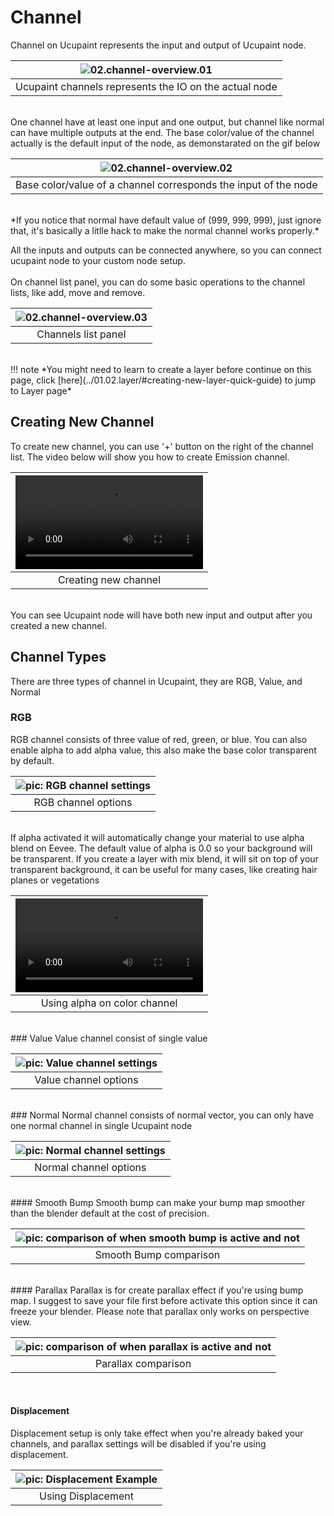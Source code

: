 # Channel

Channel on Ucupaint represents the input and output of Ucupaint node. 

|![02.channel-overview.01](source/02.channel-overview.01.png)|
|:--:|
|Ucupaint channels represents the IO on the actual node| {align=center}

<br/>
One channel have at least one input and one output, but channel like normal can have multiple outputs at the end. The base color/value of the channel actually is the default input of the node, as demonstarated on the gif below

|![02.channel-overview.02](source/02.channel-overview.02.gif)|
|:--:|
|Base color/value of a channel corresponds the input of the node| {align=center}

<br/>
*If you notice that normal have default value of (999, 999, 999), just ignore that, it's basically a litlle hack to make the normal channel works properly.* 

All the inputs and outputs can be connected anywhere, so you can connect ucupaint node to your custom node setup. 
<br/>
<br/>
On channel list panel, you can do some basic operations to the channel lists, like add, move and remove.

|![02.channel-overview.03](source/02.channel-overview.03.png)|
|:--:|
|Channels list panel| {align=center}

<br/>
!!! note
    *You might need to learn to create a layer before continue on this page, click [here](../01.02.layer/#creating-new-layer-quick-guide) to jump to Layer page*

## Creating New Channel

To create new channel, you can use '+' button on the right of the channel list. The video below will show you how to create Emission channel.

<!-- TEMP OLD TEXT: You can create new channel by using the + button on the right of the chanels list, it will gives you channel type options, which are RGB, Value, and Normal.
For demonstration, let's try to create new channel that connect to emission socket on the principled bsdf.
Now the popup appears, if you already decided to connect it to principled bsdf, you don't have to manually name the channel, just choose emission on the dropdown, it will automatically set the name of your channel, and if you click ok, it will also connect the sockets. -->

|![type:video](source/02.channel-overview.04.mp4)|
|:--:|
|Creating new channel| {align=center, width=100%}

<br/>
You can see Ucupaint node will have both new input and output after you created a new channel.

## Channel Types
There are three types of channel in Ucupaint, they are RGB, Value, and Normal

### RGB
RGB channel consists of three value of red, green, or blue. You can also enable alpha to add alpha value, this also make the base color transparent by default.

|![pic: RGB channel settings](source/02.channel.05.png)|
|:--:|
|RGB channel options| {align=center}

<br/>
If alpha activated it will automatically change your material to use alpha blend on Eevee. The default value of alpha is 0.0 so your background will be transparent.
If you create a layer with mix blend, it will sit on top of your transparent background, it can be useful for many cases, like creating hair planes or vegetations

|![type:video](source/02.channel.06.mp4)|
|:--:|
|Using alpha on color channel| {align=center}

<br/>
### Value
Value channel consist of single value

|![pic: Value channel settings](source/02.channel.07.png)|
|:--:|
|Value channel options| {align=center}

<br/>
### Normal
Normal channel consists of normal vector, you can only have one normal channel in single Ucupaint node

|![pic: Normal channel settings](source/02.channel.08.png)|
|:--:|
|Normal channel options| {align=center}

<br/>
#### Smooth Bump
Smooth bump can make your bump map smoother than the blender default at the cost of precision.

|![pic: comparison of when smooth bump is active and not](source/02.channel.09.png)|
|:--:|
|Smooth Bump comparison| {align=center}

<br/>
#### Parallax
Parallax is for create parallax effect if you're using bump map. I suggest to save your file first before activate this option since it can freeze your blender. Please note that parallax only works on perspective view.

|![pic: comparison of when parallax is active and not](source/02.channel.10.png)|
|:--:|
|Parallax comparison| {align=center}

<br/>

#### Displacement
Displacement setup is only take effect when you're already baked your channels, and parallax settings will be disabled if you're using displacement.
<!-- Need more explanation -->

|![pic: Displacement Example](source/02.channel.11.png)|
|:--:|
|Using Displacement| {align=center}

<br/>
